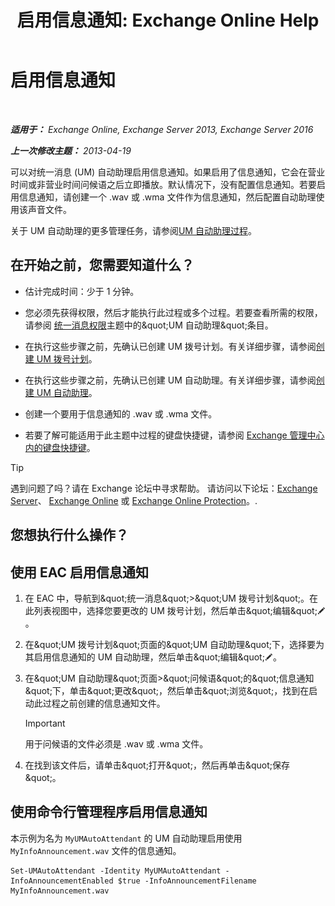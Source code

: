 ﻿---
title: '启用信息通知: Exchange Online Help'
TOCTitle: 启用信息通知
ms:assetid: 07f6c13e-3781-4127-9321-f0f85f054259
ms:mtpsurl: https://technet.microsoft.com/zh-cn/library/Bb266918(v=EXCHG.150)
ms:contentKeyID: 50556519
ms.date: 05/23/2018
mtps_version: v=EXCHG.150
ms.translationtype: MT
---

# 启用信息通知

 

_**适用于：** Exchange Online, Exchange Server 2013, Exchange Server 2016_

_**上一次修改主题：** 2013-04-19_

可以对统一消息 (UM) 自动助理启用信息通知。如果启用了信息通知，它会在营业时间或非营业时间问候语之后立即播放。默认情况下，没有配置信息通知。若要启用信息通知，请创建一个 .wav 或 .wma 文件作为信息通知，然后配置自动助理使用该声音文件。

关于 UM 自动助理的更多管理任务，请参阅[UM 自动助理过程](um-auto-attendant-procedures-exchange-2013-help.md)。

## 在开始之前，您需要知道什么？

  - 估计完成时间：少于 1 分钟。

  - 您必须先获得权限，然后才能执行此过程或多个过程。若要查看所需的权限，请参阅 [统一消息权限](unified-messaging-permissions-exchange-2013-help.md)主题中的\&quot;UM 自动助理\&quot;条目。

  - 在执行这些步骤之前，先确认已创建 UM 拨号计划。有关详细步骤，请参阅[创建 UM 拨号计划](create-a-um-dial-plan-exchange-2013-help.md)。

  - 在执行这些步骤之前，先确认已创建 UM 自动助理。有关详细步骤，请参阅[创建 UM 自动助理](create-a-um-auto-attendant-exchange-2013-help.md)。

  - 创建一个要用于信息通知的 .wav 或 .wma 文件。

  - 若要了解可能适用于此主题中过程的键盘快捷键，请参阅 [Exchange 管理中心内的键盘快捷键](keyboard-shortcuts-in-the-exchange-admin-center-exchange-online-protection-help.md)。

> [!TIP]  
> 遇到问题了吗？请在 Exchange 论坛中寻求帮助。 请访问以下论坛：<a href="https://go.microsoft.com/fwlink/p/?linkid=60612">Exchange Server</a>、 <a href="https://go.microsoft.com/fwlink/p/?linkid=267542">Exchange Online</a> 或 <a href="https://go.microsoft.com/fwlink/p/?linkid=285351">Exchange Online Protection</a>。.


## 您想执行什么操作？

## 使用 EAC 启用信息通知

1.  在 EAC 中，导航到\&quot;统一消息\&quot;\>\&quot;UM 拨号计划\&quot;。在此列表视图中，选择您要更改的 UM 拨号计划，然后单击\&quot;编辑\&quot;![编辑图标](images/Bb124582.6f53ccb2-1f13-4c02-bea0-30690e6ea71d(EXCHG.150).gif "编辑图标")。

2.  在\&quot;UM 拨号计划\&quot;页面的\&quot;UM 自动助理\&quot;下，选择要为其启用信息通知的 UM 自动助理，然后单击\&quot;编辑\&quot;![编辑图标](images/Bb124582.6f53ccb2-1f13-4c02-bea0-30690e6ea71d(EXCHG.150).gif "编辑图标")。

3.  在\&quot;UM 自动助理\&quot;页面\>\&quot;问候语\&quot;的\&quot;信息通知\&quot;下，单击\&quot;更改\&quot;，然后单击\&quot;浏览\&quot;，找到在启动此过程之前创建的信息通知文件。
    
    > [!IMPORTANT]  
    > 用于问候语的文件必须是 .wav 或 .wma 文件。


4.  在找到该文件后，请单击\&quot;打开\&quot;，然后再单击\&quot;保存\&quot;。

## 使用命令行管理程序启用信息通知

本示例为名为 `MyUMAutoAttendant` 的 UM 自动助理启用使用 `MyInfoAnnouncement.wav` 文件的信息通知。

    Set-UMAutoAttendant -Identity MyUMAutoAttendant -InfoAnnouncementEnabled $true -InfoAnnouncementFilename MyInfoAnnouncement.wav

